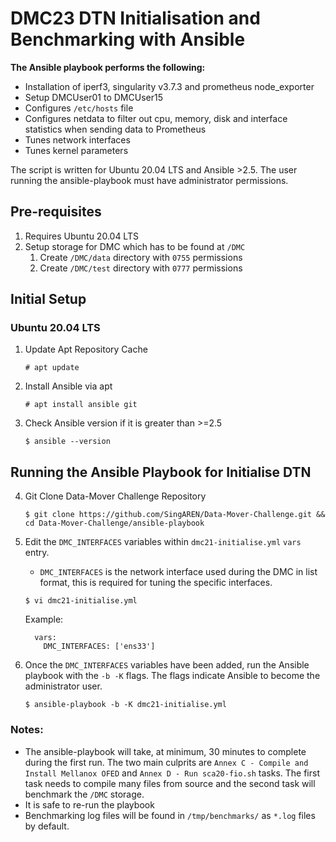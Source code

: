 # DMC23 DTN Initialisation and Benchmarking with Ansible 

**The Ansible playbook performs the following:**

- Installation of iperf3, singularity v3.7.3 and prometheus node_exporter
- Setup DMCUser01 to DMCUser15
- Configures `/etc/hosts` file
- Configures netdata to filter out cpu, memory, disk and interface statistics when sending data to Prometheus
- Tunes network interfaces
- Tunes kernel parameters

The script is written for Ubuntu 20.04 LTS and Ansible >2.5. The user running the ansible-playbook must have administrator permissions.

## Pre-requisites

1. Requires Ubuntu 20.04 LTS
1. Setup storage for DMC which has to be found at `/DMC`
    1. Create `/DMC/data` directory with `0755` permissions
    1. Create `/DMC/test` directory with `0777` permissions


## Initial Setup
### Ubuntu 20.04 LTS

1. Update Apt Repository Cache

    ```
    # apt update
    ```

2. Install Ansible via apt

    ```
    # apt install ansible git
    ```
  
3. Check Ansible version if it is greater than >=2.5

    ```
    $ ansible --version
    ```

## Running the Ansible Playbook for Initialise DTN
4. Git Clone Data-Mover Challenge Repository

      ```
      $ git clone https://github.com/SingAREN/Data-Mover-Challenge.git && cd Data-Mover-Challenge/ansible-playbook
      ```

5. Edit the `DMC_INTERFACES` variables within `dmc21-initialise.yml` `vars` entry. 
    - `DMC_INTERFACES` is the network interface used during the DMC in list format, this is required for tuning the specific interfaces.
    
    ```
    $ vi dmc21-initialise.yml
    ```
    Example:
    
    ```
      vars:
        DMC_INTERFACES: ['ens33']
    ```
    
6. Once the `DMC_INTERFACES` variables have been added, run the Ansible playbook with the `-b -K` flags. The flags indicate Ansible to become the administrator user.

    ```
    $ ansible-playbook -b -K dmc21-initialise.yml
    ``` 

### Notes:
- The ansible-playbook will take, at minimum, 30 minutes to complete during the first run. The two main culprits are `Annex C - Compile and Install Mellanox OFED` and `Annex D - Run sca20-fio.sh` tasks. The first task needs to compile many files from source and the second task will benchmark the `/DMC` storage. 
- It is safe to re-run the playbook 
- Benchmarking log files will be found in `/tmp/benchmarks/` as `*.log` files by default.
